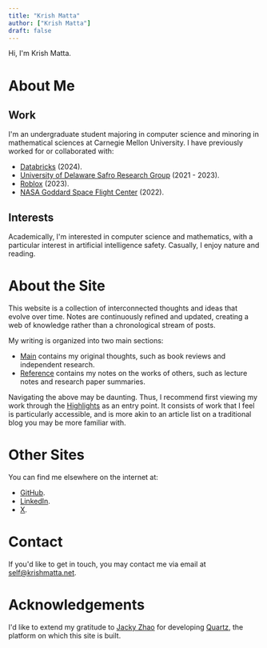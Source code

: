 ```yaml
---
title: "Krish Matta"
author: ["Krish Matta"]
draft: false
---
```


Hi, I'm Krish Matta.

# About Me

## Work
I'm an undergraduate student majoring in computer science and minoring in mathematical sciences at Carnegie Mellon University. I have previously worked for or collaborated with:
- [Databricks](https://www.databricks.com/) (2024).
- [University of Delaware Safro Research Group](https://safroresearch.blogspot.com/) (2021 - 2023).
- [Roblox](https://www.roblox.com/) (2023).
- [NASA Goddard Space Flight Center](https://www.nasa.gov/goddard/) (2022).

## Interests
Academically, I'm interested in computer science and mathematics, with a particular interest in artificial intelligence safety. Casually, I enjoy nature and reading.

# About the Site
This website is a collection of interconnected thoughts and ideas that evolve over time. Notes are continuously refined and updated, creating a web of knowledge rather than a chronological stream of posts.

My writing is organized into two main sections:
- [Main](/main/) contains my original thoughts, such as book reviews and independent research.
- [Reference](/reference/) contains my notes on the works of others, such as lecture notes and research paper summaries.

Navigating the above may be daunting. Thus, I recommend first viewing my work through the [Highlights](/main/highlights) as an entry point. It consists of work that I feel is particularly accessible, and is more akin to an article list on a traditional blog you may be more familiar with.

# Other Sites
You can find me elsewhere on the internet at:
- [GitHub](https://github.com/krishmatta).
- [LinkedIn](https://www.linkedin.com/in/krishmatta/).
- [X](https://x.com/krishmatta).

# Contact
If you'd like to get in touch, you may contact me via email at [self@krishmatta.net](mailto:self@krishmatta.net).

# Acknowledgements
I'd like to extend my gratitude to [Jacky Zhao](https://jzhao.xyz/) for developing [Quartz](https://quartz.jzhao.xyz/), the platform on which this site is built.